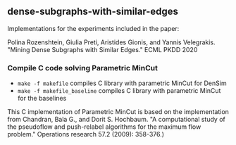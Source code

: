 ## dense-subgraphs-with-similar-edges
Implementations for the experiments included in the paper:

Polina Rozenshtein, Giulia Preti, Aristides Gionis, and Yannis Velegrakis. "Mining Dense Subgraphs with Similar Edges." ECML PKDD 2020

### Compile C code solving Parametric MinCut 
* `make -f makefile` compiles C library with parametric MinCut for DenSim
* `make -f makefile_baseline` compiles C library with parametric MinCut for the baselines

This C implementation of Parametric MinCut is based on the implementation from Chandran, Bala G., and Dorit S. Hochbaum. "A computational study of the pseudoflow and push-relabel algorithms for the maximum flow problem." Operations research 57.2 (2009): 358-376.)

